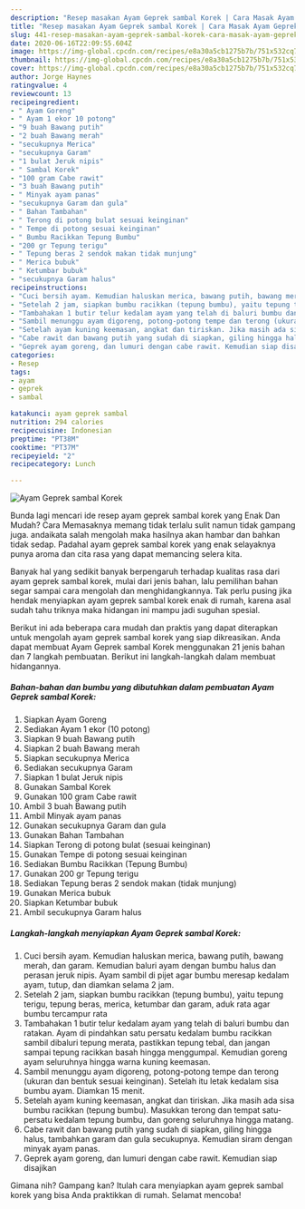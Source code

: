 ```yaml
---
description: "Resep masakan Ayam Geprek sambal Korek | Cara Masak Ayam Geprek sambal Korek Yang Menggugah Selera"
title: "Resep masakan Ayam Geprek sambal Korek | Cara Masak Ayam Geprek sambal Korek Yang Menggugah Selera"
slug: 441-resep-masakan-ayam-geprek-sambal-korek-cara-masak-ayam-geprek-sambal-korek-yang-menggugah-selera
date: 2020-06-16T22:09:55.604Z
image: https://img-global.cpcdn.com/recipes/e8a30a5cb1275b7b/751x532cq70/ayam-geprek-sambal-korek-foto-resep-utama.jpg
thumbnail: https://img-global.cpcdn.com/recipes/e8a30a5cb1275b7b/751x532cq70/ayam-geprek-sambal-korek-foto-resep-utama.jpg
cover: https://img-global.cpcdn.com/recipes/e8a30a5cb1275b7b/751x532cq70/ayam-geprek-sambal-korek-foto-resep-utama.jpg
author: Jorge Haynes
ratingvalue: 4
reviewcount: 13
recipeingredient:
- " Ayam Goreng"
- " Ayam 1 ekor 10 potong"
- "9 buah Bawang putih"
- "2 buah Bawang merah"
- "secukupnya Merica"
- "secukupnya Garam"
- "1 bulat Jeruk nipis"
- " Sambal Korek"
- "100 gram Cabe rawit"
- "3 buah Bawang putih"
- " Minyak ayam panas"
- "secukupnya Garam dan gula"
- " Bahan Tambahan"
- " Terong di potong bulat sesuai keinginan"
- " Tempe di potong sesuai keinginan"
- " Bumbu Racikkan Tepung Bumbu"
- "200 gr Tepung terigu"
- " Tepung beras 2 sendok makan tidak munjung"
- " Merica bubuk"
- " Ketumbar bubuk"
- "secukupnya Garam halus"
recipeinstructions:
- "Cuci bersih ayam. Kemudian haluskan merica, bawang putih, bawang merah, dan garam. Kemudian baluri ayam dengan bumbu halus dan perasan jeruk nipis. Ayam sambil di pijet agar bumbu meresap kedalam ayam, tutup, dan diamkan selama 2 jam."
- "Setelah 2 jam, siapkan bumbu racikkan (tepung bumbu), yaitu tepung terigu, tepung beras, merica, ketumbar dan garam, aduk rata agar bumbu tercampur rata"
- "Tambahakan 1 butir telur kedalam ayam yang telah di baluri bumbu dan ratakan. Ayam di pindahkan satu persatu kedalam bumbu racikkan sambil dibaluri tepung merata, pastikkan tepung tebal, dan jangan sampai tepung racikkan basah hingga menggumpal. Kemudian goreng ayam seluruhnya hingga warna kuning keemasan."
- "Sambil menunggu ayam digoreng, potong-potong tempe dan terong (ukuran dan bentuk sesuai keinginan). Setelah itu letak kedalam sisa bumbu ayam. Diamkan 15 menit."
- "Setelah ayam kuning keemasan, angkat dan tiriskan. Jika masih ada sisa bumbu racikkan (tepung bumbu). Masukkan terong dan tempat satu-persatu kedalam tepung bumbu, dan goreng seluruhnya hingga matang."
- "Cabe rawit dan bawang putih yang sudah di siapkan, giling hingga halus, tambahkan garam dan gula secukupnya. Kemudian siram dengan minyak ayam panas."
- "Geprek ayam goreng, dan lumuri dengan cabe rawit. Kemudian siap disajikan"
categories:
- Resep
tags:
- ayam
- geprek
- sambal

katakunci: ayam geprek sambal 
nutrition: 294 calories
recipecuisine: Indonesian
preptime: "PT38M"
cooktime: "PT37M"
recipeyield: "2"
recipecategory: Lunch

---
```



![Ayam Geprek sambal Korek](https://img-global.cpcdn.com/recipes/e8a30a5cb1275b7b/751x532cq70/ayam-geprek-sambal-korek-foto-resep-utama.jpg)

Bunda lagi mencari ide resep ayam geprek sambal korek yang Enak Dan Mudah? Cara Memasaknya memang tidak terlalu sulit namun tidak gampang juga. andaikata salah mengolah maka hasilnya akan hambar dan bahkan tidak sedap. Padahal ayam geprek sambal korek yang enak selayaknya punya aroma dan cita rasa yang dapat memancing selera kita.



Banyak hal yang sedikit banyak berpengaruh terhadap kualitas rasa dari ayam geprek sambal korek, mulai dari jenis bahan, lalu pemilihan bahan segar sampai cara mengolah dan menghidangkannya. Tak perlu pusing jika hendak menyiapkan ayam geprek sambal korek enak di rumah, karena asal sudah tahu triknya maka hidangan ini mampu jadi suguhan spesial.


Berikut ini ada beberapa cara mudah dan praktis yang dapat diterapkan untuk mengolah ayam geprek sambal korek yang siap dikreasikan. Anda dapat membuat Ayam Geprek sambal Korek menggunakan 21 jenis bahan dan 7 langkah pembuatan. Berikut ini langkah-langkah dalam membuat hidangannya.

<!--inarticleads1-->

##### Bahan-bahan dan bumbu yang dibutuhkan dalam pembuatan Ayam Geprek sambal Korek:

1. Siapkan  Ayam Goreng
1. Sediakan  Ayam 1 ekor (10 potong)
1. Siapkan 9 buah Bawang putih
1. Siapkan 2 buah Bawang merah
1. Siapkan secukupnya Merica
1. Sediakan secukupnya Garam
1. Siapkan 1 bulat Jeruk nipis
1. Gunakan  Sambal Korek
1. Gunakan 100 gram Cabe rawit
1. Ambil 3 buah Bawang putih
1. Ambil  Minyak ayam panas
1. Gunakan secukupnya Garam dan gula
1. Gunakan  Bahan Tambahan
1. Siapkan  Terong di potong bulat (sesuai keinginan)
1. Gunakan  Tempe di potong sesuai keinginan
1. Sediakan  Bumbu Racikkan (Tepung Bumbu)
1. Gunakan 200 gr Tepung terigu
1. Sediakan  Tepung beras 2 sendok makan (tidak munjung)
1. Gunakan  Merica bubuk
1. Siapkan  Ketumbar bubuk
1. Ambil secukupnya Garam halus




<!--inarticleads2-->

##### Langkah-langkah menyiapkan Ayam Geprek sambal Korek:

1. Cuci bersih ayam. Kemudian haluskan merica, bawang putih, bawang merah, dan garam. Kemudian baluri ayam dengan bumbu halus dan perasan jeruk nipis. Ayam sambil di pijet agar bumbu meresap kedalam ayam, tutup, dan diamkan selama 2 jam.
1. Setelah 2 jam, siapkan bumbu racikkan (tepung bumbu), yaitu tepung terigu, tepung beras, merica, ketumbar dan garam, aduk rata agar bumbu tercampur rata
1. Tambahakan 1 butir telur kedalam ayam yang telah di baluri bumbu dan ratakan. Ayam di pindahkan satu persatu kedalam bumbu racikkan sambil dibaluri tepung merata, pastikkan tepung tebal, dan jangan sampai tepung racikkan basah hingga menggumpal. Kemudian goreng ayam seluruhnya hingga warna kuning keemasan.
1. Sambil menunggu ayam digoreng, potong-potong tempe dan terong (ukuran dan bentuk sesuai keinginan). Setelah itu letak kedalam sisa bumbu ayam. Diamkan 15 menit.
1. Setelah ayam kuning keemasan, angkat dan tiriskan. Jika masih ada sisa bumbu racikkan (tepung bumbu). Masukkan terong dan tempat satu-persatu kedalam tepung bumbu, dan goreng seluruhnya hingga matang.
1. Cabe rawit dan bawang putih yang sudah di siapkan, giling hingga halus, tambahkan garam dan gula secukupnya. Kemudian siram dengan minyak ayam panas.
1. Geprek ayam goreng, dan lumuri dengan cabe rawit. Kemudian siap disajikan




Gimana nih? Gampang kan? Itulah cara menyiapkan ayam geprek sambal korek yang bisa Anda praktikkan di rumah. Selamat mencoba!
